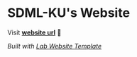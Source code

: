 
# SDML-KU's Website

Visit **[website url](#)** 🚀

_Built with [Lab Website Template](https://greene-lab.gitbook.io/lab-website-template-docs)_

